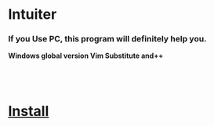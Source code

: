 # Intuiter

### If you **Use** PC, this program will definitely help you.

**Windows global version Vim Substitute and++**

<br/>
<br/>

# [Install](./install)
